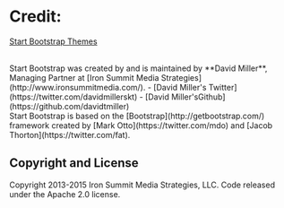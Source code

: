 # Credit:
[Start Bootstrap Themes](http://startbootstrap.com/)

<br>
Start Bootstrap was created by and is maintained by **David Miller**, Managing Partner at [Iron Summit Media Strategies](http://www.ironsummitmedia.com/).
- [David Miller's Twitter](https://twitter.com/davidmillerskt)
- [David Miller'sGithub](https://github.com/davidtmiller)

<br>
Start Bootstrap is based on the [Bootstrap](http://getbootstrap.com/) framework created by [Mark Otto](https://twitter.com/mdo) and [Jacob Thorton](https://twitter.com/fat).

## Copyright and License

Copyright 2013-2015 Iron Summit Media Strategies, LLC. Code released under the Apache 2.0 license.